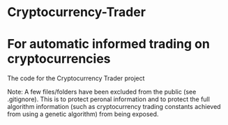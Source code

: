 # Cryptocurrency-Trader
# For automatic informed trading on cryptocurrencies

The code for the Cryptocurrency Trader project

Note: A few files/folders have been excluded from the public (see .gitignore). This is to protect peronal information and to protect the full algorithm information (such as cryptocurrency trading constants achieved from using a genetic algorithm) from being exposed.